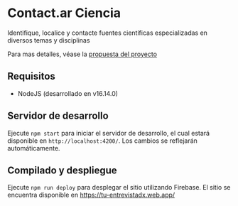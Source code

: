 # Contact.ar Ciencia

Identifique, localice y contacte fuentes científicas especializadas en diversos temas y disciplinas

Para mas detalles, véase la [propuesta del proyecto](docs/project-proposal.pdf)

## Requisitos

- NodeJS (desarrollado en v16.14.0)

## Servidor de desarrollo

Ejecute `npm start` para iniciar el servidor de desarrollo, el cual estará disponible en `http://localhost:4200/`. Los cambios se reflejarán automáticamente.

## Compilado y despliegue

Ejecute `npm run deploy` para desplegar el sitio utilizando Firebase. El sitio se encuentra disponible en https://tu-entrevistadx.web.app/

